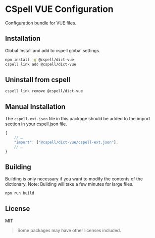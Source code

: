 # CSpell VUE Configuration

Configuration bundle for VUE files.

## Installation

Global Install and add to cspell global settings.

```sh
npm install -g @cspell/dict-vue
cspell link add @cspell/dict-vue
```

## Uninstall from cspell

```sh
cspell link remove @cspell/dict-vue
```

## Manual Installation

The `cspell-ext.json` file in this package should be added to the import section in your cspell.json file.

```javascript
{
    // …
    "import": ["@cspell/dict-vue/cspell-ext.json"],
    // …
}
```

## Building

Building is only necessary if you want to modify the contents of the dictionary. Note: Building will take a few minutes for large files.

```sh
npm run build
```

## License

MIT

> Some packages may have other licenses included.
